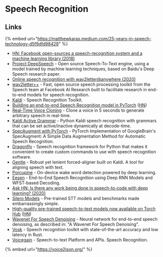 # Speech Recognition

## Links

{% embed url="https://matthewkaras.medium.com/25-years-in-speech-technology-d5f9dfd98429" %}



* ​[HN: Facebook open-sources a speech-recognition system and a machine learning library \(2018\)](https://news.ycombinator.com/item?id=18736116)​
* ​[Project DeepSpeech](https://github.com/mozilla/DeepSpeech) - Open source Speech-To-Text engine, using a model trained by machine learning techniques, based on Baidu's Deep Speech research paper.
* ​[Online speech recognition with wav2letter@anywhere \(2020\)](https://ai.facebook.com/blog/online-speech-recognition-with-wav2letteranywhere/)​
* ​[wav2letter++](https://github.com/facebookresearch/wav2letter) - Fast, open source speech processing toolkit from the Speech team at Facebook AI Research built to facilitate research in end-to-end models for speech recognition.
* ​[Kaldi](https://github.com/kaldi-asr/kaldi) - Speech Recognition Toolkit.
* ​[Building an end-to-end Speech Recognition model in PyTorch](https://www.assemblyai.com/blog/end-to-end-speech-recognition-pytorch) \([HN](https://news.ycombinator.com/item?id=22899107)\)
* ​[Real-Time Voice Cloning](https://github.com/CorentinJ/Real-Time-Voice-Cloning) - Clone a voice in 5 seconds to generate arbitrary speech in real-time.
* ​[Kaldi Active Grammar](https://github.com/daanzu/kaldi-active-grammar) - Python Kaldi speech recognition with grammars that can be set active/inactive dynamically at decode-time.
* ​[SpecAugment with PyTorch](https://github.com/zcaceres/spec_augment) - PyTorch Implementation of GoogleBrain's SpecAugment: A Simple Data Augmentation Method for Automatic Speech Recognition.
* ​[Dragonfly](https://github.com/dictation-toolbox/dragonfly) - Speech recognition framework for Python that makes it convenient to create custom commands to use with speech recognition software.
* ​[Gentle](https://github.com/lowerquality/gentle) - Robust yet lenient forced-aligner built on Kaldi. A tool for aligning speech with text.
* ​[Porcupine](https://github.com/Picovoice/porcupine) - On-device wake word detection powered by deep learning.
* ​[Eesen](https://github.com/srvk/eesen) - End-to-End Speech Recognition using Deep RNN Models and WFST-based Decoding.
* ​[Ask HN: Is there any work being done in speech-to-code with deep learning? \(2020\)](https://news.ycombinator.com/item?id=23497756)​
* ​[Silero Models](https://github.com/snakers4/silero-models) - Pre-trained STT models and benchmarks made embarrassingly simple.
* ​[High-quality pre-trained speech-to-text models now available on Torch Hub](https://pytorch.org/hub/snakers4_silero-models_stt/) \([HN](https://news.ycombinator.com/item?id=24565831)\)
* ​[Wavenet For Speech Denoising](https://github.com/drethage/speech-denoising-wavenet) - Neural network for end-to-end speech denoising, as described in: "A Wavenet For Speech Denoising".
* ​[Vosk](https://github.com/wzhd/vosk-rs) - Speech recognition toolkit with state-of-the-art accuracy and low latency in Rust.
* ​[Voicegain](https://www.voicegain.ai/) - Speech-to-text Platform and APIs. Speech Recognition.

{% embed url="https://voice2json.org/" %}



